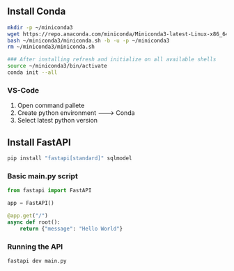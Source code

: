 ## Install Conda

```bash
mkdir -p ~/miniconda3
wget https://repo.anaconda.com/miniconda/Miniconda3-latest-Linux-x86_64.sh -O ~/miniconda3/miniconda.sh
bash ~/miniconda3/miniconda.sh -b -u -p ~/miniconda3
rm ~/miniconda3/miniconda.sh

### After installing refresh and initialize on all available shells
source ~/miniconda3/bin/activate
conda init --all
```

### VS-Code
1. Open command pallete
2. Create python environment ---> Conda
3. Select latest python version

## Install FastAPI
```bash
pip install "fastapi[standard]" sqlmodel
```

### Basic main.py script
```python
from fastapi import FastAPI

app = FastAPI()

@app.get("/")
async def root():
    return {"message": "Hello World"}
```

### Running the API
```bash
fastapi dev main.py
```